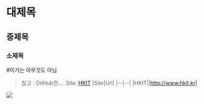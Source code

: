 # 대제목
## 중제목
### 소제목
#이거는 아무것도 아님
>참고 : GitHub란....
Site: [HKIT](http://www.hkit.kr)
|Site|Url|
|--|--|
|HKIT||http://www.hkit.kr|
<img src="https://www.google.com/images/branding/googlelogo/2x/googlelogo_color_272x92dp.png">
